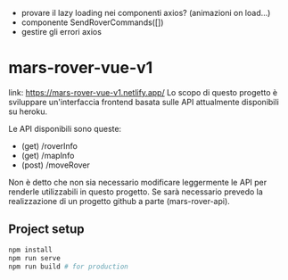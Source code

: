 - provare il lazy loading nei componenti axios? (animazioni on load...)
- componente SendRoverCommands([])
- gestire gli errori axios


# mars-rover-vue-v1
link: https://mars-rover-vue-v1.netlify.app/
Lo scopo di questo progetto è sviluppare un'interfaccia frontend basata sulle API attualmente disponibili su heroku. 

Le API disponibili sono queste:
* (get) /roverInfo
* (get) /mapInfo
* (post) /moveRover

Non è detto che non sia necessario modificare leggermente le API per renderle utilizzabili in questo progetto.
Se sarà necessario prevedo la realizzazione di un progetto github a parte (mars-rover-api).


## Project setup
```sh
npm install
npm run serve
npm run build # for production
```

